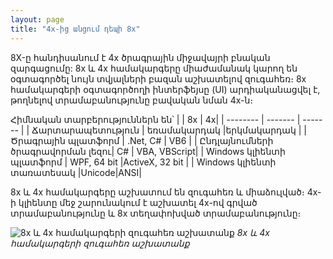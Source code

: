 ```yaml
---
layout: page
title: "4x-ից անցում դեպի 8x" 
---
```


8X-ը հանդիսանում է 4x ծրագրային միջավայրի բնական զարգացումը: 8x և 4x համակարգերը միաժամանակ կարող են օգտագործել նույն տվյալների բազան աշխատելով զուգահեռ։ 8x համակարգերի օգտագործողի ինտերֆեյսը (UI) արդիականացվել է, թողնելով տրամաբանությունը բավական նման 4x-ն։

Հիմնական տարբերություններն են՝
|  | 8x | 4x|
| -------- | ------- | ------- |
| Ճարտարապետություն | եռամակարդակ |երկմակարդակ |
| Ծրագրային պլատֆորմ | .Net, C# | VB6 |
| Ընդլայնումների ծրագրավորման լեզու| C# | VBA, VBScript|
|  Windows կլիենտի պլատֆորմ | WPF, 64 bit |ActiveX, 32 bit |
|  Windows կլիենտի տառատեսակ |Unicode|ANSI|

8x և 4x համակարգերը աշխատում են զուգահեռ և միաձուլված։ 4x-ի կլիենտը մեջ շարունակում է
աշխատել 4x-ով գրված տրամաբանությունը և 8x տեղափոխված տրամաբանությունը։

![8x և 4x համակարգերի զուգահեռ աշխատանք](images/4x_8x_together.png)
*8x և 4x համակարգերի զուգահեռ աշխատանք*


